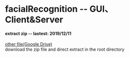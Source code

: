# facialRecognition -- GUI、Client&Server 

#### extract zip -- lastest: 2019/12/11
[other file(Google Drive)](https://drive.google.com/drive/u/1/folders/1u8684bBzYoKYrxDg9laMUQiSSbJL3cYa)  
download the zip file and direct extract in the root directory
